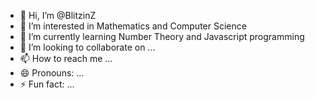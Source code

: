 - 👋 Hi, I’m @BlitzinZ
- 👀 I’m interested in Mathematics and Computer Science
- 🌱 I’m currently learning Number Theory and Javascript programming
- 💞️ I’m looking to collaborate on ...
- 📫 How to reach me ...
- 😄 Pronouns: ...
- ⚡ Fun fact: ...

<!---
BlitzinZ/BlitzinZ is a ✨ special ✨ repository because its `README.md` (this file) appears on your GitHub profile.
You can click the Preview link to take a look at your changes.
--->
